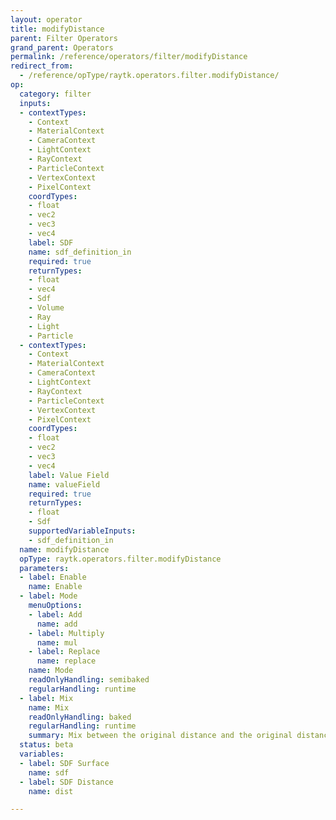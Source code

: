 ```yaml
---
layout: operator
title: modifyDistance
parent: Filter Operators
grand_parent: Operators
permalink: /reference/operators/filter/modifyDistance
redirect_from:
  - /reference/opType/raytk.operators.filter.modifyDistance/
op:
  category: filter
  inputs:
  - contextTypes:
    - Context
    - MaterialContext
    - CameraContext
    - LightContext
    - RayContext
    - ParticleContext
    - VertexContext
    - PixelContext
    coordTypes:
    - float
    - vec2
    - vec3
    - vec4
    label: SDF
    name: sdf_definition_in
    required: true
    returnTypes:
    - float
    - vec4
    - Sdf
    - Volume
    - Ray
    - Light
    - Particle
  - contextTypes:
    - Context
    - MaterialContext
    - CameraContext
    - LightContext
    - RayContext
    - ParticleContext
    - VertexContext
    - PixelContext
    coordTypes:
    - float
    - vec2
    - vec3
    - vec4
    label: Value Field
    name: valueField
    required: true
    returnTypes:
    - float
    - Sdf
    supportedVariableInputs:
    - sdf_definition_in
  name: modifyDistance
  opType: raytk.operators.filter.modifyDistance
  parameters:
  - label: Enable
    name: Enable
  - label: Mode
    menuOptions:
    - label: Add
      name: add
    - label: Multiply
      name: mul
    - label: Replace
      name: replace
    name: Mode
    readOnlyHandling: semibaked
    regularHandling: runtime
  - label: Mix
    name: Mix
    readOnlyHandling: baked
    regularHandling: runtime
    summary: Mix between the original distance and the original distance.
  status: beta
  variables:
  - label: SDF Surface
    name: sdf
  - label: SDF Distance
    name: dist

---
```

